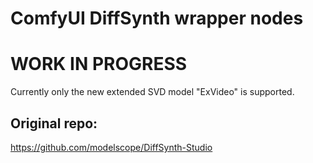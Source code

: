 # ComfyUI DiffSynth wrapper nodes

# WORK IN PROGRESS

Currently only the new extended SVD model "ExVideo" is supported. 


## Original repo:
https://github.com/modelscope/DiffSynth-Studio
